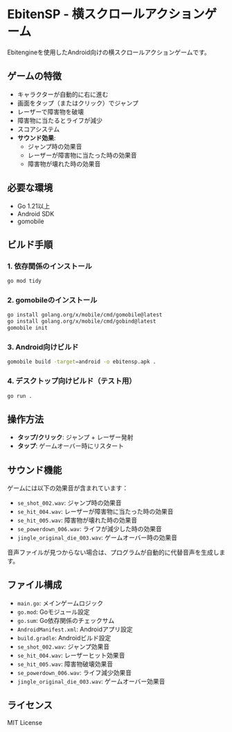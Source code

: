 # EbitenSP - 横スクロールアクションゲーム

Ebitengineを使用したAndroid向けの横スクロールアクションゲームです。

## ゲームの特徴

- キャラクターが自動的に右に進む
- 画面をタップ（またはクリック）でジャンプ
- レーザーで障害物を破壊
- 障害物に当たるとライフが減少
- スコアシステム
- **サウンド効果**:
  - ジャンプ時の効果音
  - レーザーが障害物に当たった時の効果音
  - 障害物が壊れた時の効果音

## 必要な環境

- Go 1.21以上
- Android SDK
- gomobile

## ビルド手順

### 1. 依存関係のインストール

```bash
go mod tidy
```

### 2. gomobileのインストール

```bash
go install golang.org/x/mobile/cmd/gomobile@latest
go install golang.org/x/mobile/cmd/gobind@latest
gomobile init
```

### 3. Android向けビルド

```bash
gomobile build -target=android -o ebitensp.apk .
```

### 4. デスクトップ向けビルド（テスト用）

```bash
go run .
```

## 操作方法

- **タップ/クリック**: ジャンプ + レーザー発射
- **タップ**: ゲームオーバー時にリスタート

## サウンド機能

ゲームには以下の効果音が含まれています：

- `se_shot_002.wav`: ジャンプ時の効果音
- `se_hit_004.wav`: レーザーが障害物に当たった時の効果音
- `se_hit_005.wav`: 障害物が壊れた時の効果音
- `se_powerdown_006.wav`: ライフが減少した時の効果音
- `jingle_original_die_003.wav`: ゲームオーバー時の効果音

音声ファイルが見つからない場合は、プログラムが自動的に代替音声を生成します。

## ファイル構成

- `main.go`: メインゲームロジック
- `go.mod`: Goモジュール設定
- `go.sum`: Go依存関係のチェックサム
- `AndroidManifest.xml`: Androidアプリ設定
- `build.gradle`: Androidビルド設定
- `se_shot_002.wav`: ジャンプ効果音
- `se_hit_004.wav`: レーザーヒット効果音
- `se_hit_005.wav`: 障害物破壊効果音
- `se_powerdown_006.wav`: ライフ減少効果音
- `jingle_original_die_003.wav`: ゲームオーバー効果音

## ライセンス

MIT License 